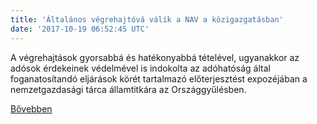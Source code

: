 ```yaml
---
title: 'Általános végrehajtóvá válik a NAV a közigazgatásban'
date: '2017-10-19 06:52:45 UTC'
---
```


A végrehajtások gyorsabbá és hatékonyabbá tételével, ugyanakkor az adósok érdekeinek védelmével is indokolta az adóhatóság által foganatosítandó eljárások körét tartalmazó előterjesztést expozéjában a nemzetgazdasági tárca államtitkára az Országgyűlésben.


[Bővebben](http://ift.tt/2x8h5Nt)
